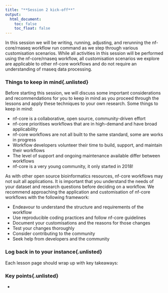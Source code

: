 ```yaml
---
title: "**Session 2 kick-off**"
output:
  html_document:
    toc: false
    toc_float: false
---
```


In this session we will be writing, running, adjusting, and rerunning the nf-core/rnaseq workflow run command as we step through various customisation scenarios. While all activities in this session will be performed using the nf-core/rnaseq workflow, all customisation scenarios we explore are applicable to other nf-core workflows and do not require an understanding of rnaseq data processing. 

### **Things to keep in mind**{.unlisted}

Before starting this session, we will discuss some important considerations and recommendations for you to keep in mind as you proceed through the lessons and apply these techniques to your own research. Some things to keep in mind: 

* nf-core is a collaborative, open source, community-driven effort 
* nf-core prioritises workflows that are in high-demand and have broad applicability
* nf-core workflows are not all built to the same standard, some are works in progress
* Workflow developers volunteer their time to build, support, and maintain their workflows
* The level of support and ongoing maintenance available differ between workflows
* nf-core is a very young community, it only started in 2018! 

As with other open source bioinformatics resources, nf-core workflows may not suit all applications. It is important that you understand the needs of your dataset and research questions before deciding on a workflow. We recommend approaching the application and customisation of nf-core workflows with the following framework: 

* Endeavour to understand the structure and requirements of the workflow
* Use reproducible coding practices and follow nf-core guidelines 
* Document your customisations and the reasons for those changes 
* Test your changes thoroughly 
* Consider contributing to the community 
* Seek help from developers and the community

### **Log back in to your instance**{.unlisted}

Each lesson page should wrap up with key takeaways: 

<div class="keypoints">

### **Key points**{.unlisted}

* 

</div>  

